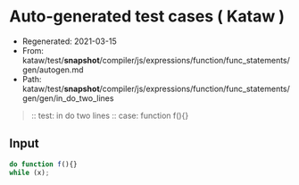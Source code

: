 # Auto-generated test cases ( Kataw )
- Regenerated: 2021-03-15
- From: kataw/test/__snapshot__/compiler/js/expressions/function/func_statements/gen/autogen.md
- Path: kataw/test/__snapshot__/compiler/js/expressions/function/func_statements/gen/gen/in_do_two_lines
> :: test: in do two lines
> :: case: function f(){}
## Input

`````js
do function f(){}
while (x);
`````
